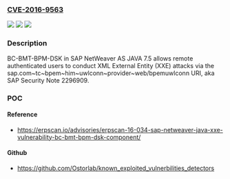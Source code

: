 ### [CVE-2016-9563](https://cve.mitre.org/cgi-bin/cvename.cgi?name=CVE-2016-9563)
![](https://img.shields.io/static/v1?label=Product&message=n%2Fa&color=blue)
![](https://img.shields.io/static/v1?label=Version&message=n%2Fa&color=blue)
![](https://img.shields.io/static/v1?label=Vulnerability&message=n%2Fa&color=brighgreen)

### Description

BC-BMT-BPM-DSK in SAP NetWeaver AS JAVA 7.5 allows remote authenticated users to conduct XML External Entity (XXE) attacks via the sap.com~tc~bpem~him~uwlconn~provider~web/bpemuwlconn URI, aka SAP Security Note 2296909.

### POC

#### Reference
- https://erpscan.io/advisories/erpscan-16-034-sap-netweaver-java-xxe-vulnerability-bc-bmt-bpm-dsk-component/

#### Github
- https://github.com/Ostorlab/known_exploited_vulnerbilities_detectors

